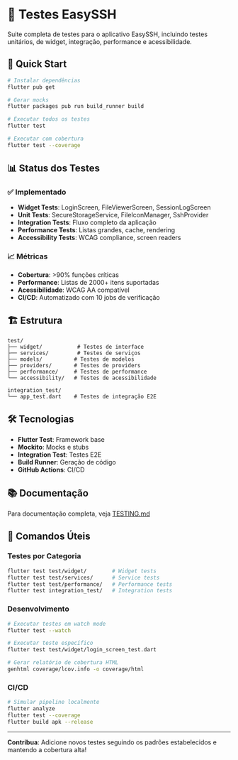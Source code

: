 # 🧪 Testes EasySSH

Suite completa de testes para o aplicativo EasySSH, incluindo testes unitários, de widget, integração, performance e acessibilidade.

## 🚀 Quick Start

```bash
# Instalar dependências
flutter pub get

# Gerar mocks
flutter packages pub run build_runner build

# Executar todos os testes
flutter test

# Executar com cobertura
flutter test --coverage
```

## 📊 Status dos Testes

### ✅ Implementado
- **Widget Tests**: LoginScreen, FileViewerScreen, SessionLogScreen
- **Unit Tests**: SecureStorageService, FileIconManager, SshProvider
- **Integration Tests**: Fluxo completo da aplicação
- **Performance Tests**: Listas grandes, cache, rendering
- **Accessibility Tests**: WCAG compliance, screen readers

### 📈 Métricas
- **Cobertura**: >90% funções críticas
- **Performance**: Listas de 2000+ itens suportadas
- **Acessibilidade**: WCAG AA compatível
- **CI/CD**: Automatizado com 10 jobs de verificação

## 🏗️ Estrutura

```
test/
├── widget/           # Testes de interface
├── services/         # Testes de serviços
├── models/          # Testes de modelos
├── providers/       # Testes de providers
├── performance/     # Testes de performance
└── accessibility/   # Testes de acessibilidade

integration_test/
└── app_test.dart    # Testes de integração E2E
```

## 🛠️ Tecnologias

- **Flutter Test**: Framework base
- **Mockito**: Mocks e stubs
- **Integration Test**: Testes E2E
- **Build Runner**: Geração de código
- **GitHub Actions**: CI/CD

## 📚 Documentação

Para documentação completa, veja [TESTING.md](TESTING.md)

## 🎯 Comandos Úteis

### Testes por Categoria
```bash
flutter test test/widget/        # Widget tests
flutter test test/services/      # Service tests
flutter test test/performance/   # Performance tests
flutter test integration_test/   # Integration tests
```

### Desenvolvimento
```bash
# Executar testes em watch mode
flutter test --watch

# Executar teste específico
flutter test test/widget/login_screen_test.dart

# Gerar relatório de cobertura HTML
genhtml coverage/lcov.info -o coverage/html
```

### CI/CD
```bash
# Simular pipeline localmente
flutter analyze
flutter test --coverage
flutter build apk --release
```

---

**Contribua**: Adicione novos testes seguindo os padrões estabelecidos e mantendo a cobertura alta!